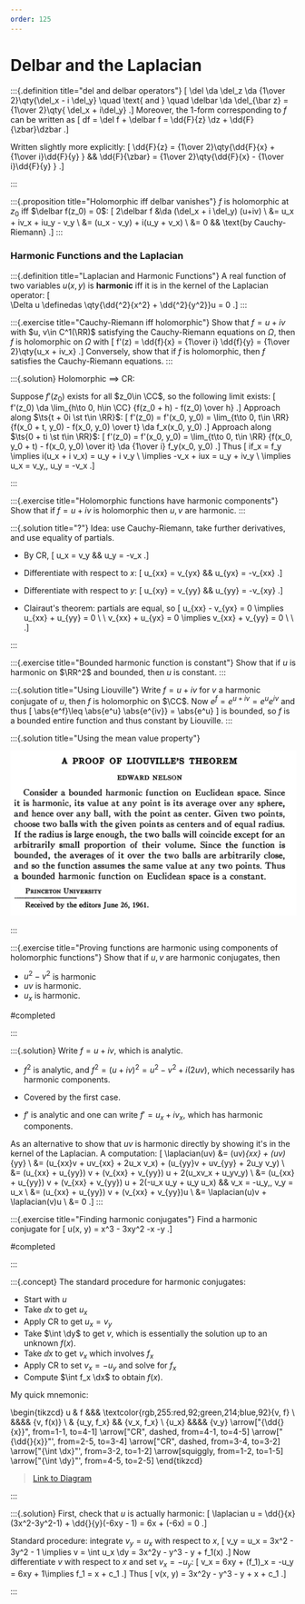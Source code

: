 ```yaml
---
order: 125
---
```


# Delbar and the Laplacian

:::{.definition title="del and delbar operators"}
\[
\del \da \del_z \da {1\over 2}\qty{\del_x - i \del_y}
\quad
\text{ and }
\quad
\delbar
\da \del_{\bar z}
={1\over 2}\qty{ \del_x + i\del_y}
.\]
Moreover, the 1-form corresponding to $f$ can be written as 
\[
df = \del f + \delbar f = \dd{F}{z} \dz + \dd{F}{\zbar}\dzbar
.\]

Written slightly more explicitly:
\[
\dd{F}{z} = {1\over 2}\qty{\dd{F}{x} + {1\over i}\dd{F}{y} } && 
\dd{F}{\zbar} = {1\over 2}\qty{\dd{F}{x} - {1\over i}\dd{F}{y} } 
.\]

:::

:::{.proposition title="Holomorphic iff delbar vanishes"}
$f$ is holomorphic at $z_0$ iff $\delbar f(z_0) = 0$:
\[
2\delbar f 
&\da (\del_x + i \del_y) (u+iv) \\
&= u_x + iv_x + iu_y - v_y \\
&= (u_x - v_y) + i(u_y + v_x) \\
&= 0 && \text{by Cauchy-Riemann}
.\]
:::

### Harmonic Functions and the Laplacian

:::{.definition title="Laplacian and Harmonic Functions"}
A real function of two variables $u(x, y)$ is **harmonic** iff it is in the kernel of the Laplacian operator:
\[  
\Delta u \definedas \qty{\dd{^2}{x^2} + \dd{^2}{y^2}}u = 0
.\]
:::

:::{.exercise title="Cauchy-Riemann iff holomorphic"}
Show that $f = u+iv$ with $u, v\in C^1(\RR)$ satisfying the Cauchy-Riemann equations on $\Omega$, then $f$ is holomorphic on $\Omega$ with
\[
f'(z) = \dd{f}{x} = {1\over i} \dd{f}{y} = {1\over 2}\qty{u_x + iv_x}
.\]
Conversely, show that if $f$ is holomorphic, then $f$ satisfies the Cauchy-Riemann equations.
:::


:::{.solution}
Holomorphic $\implies$ CR:

Suppose $f'(z_0)$ exists for all $z_0\in \CC$, so the following limit exists:
\[
f'(z_0) \da \lim_{h\to 0, h\in \CC} {f(z_0 + h) - f(z_0) \over h}
.\]
Approach along $\ts{t + 0i \st t\in \RR}$:
\[
f'(z_0) = f'(x_0, y_0) = \lim_{t\to 0, t\in \RR} {f(x_0 + t, y_0) - f(x_0, y_0) \over t} \da f_x(x_0, y_0)
.\]
Approach along $\ts{0 + ti \st t\in \RR}$:
\[
f'(z_0) = f'(x_0, y_0) = \lim_{t\to 0, t\in \RR} {f(x_0, y_0 + t) - f(x_0, y_0) \over it} \da {1\over i} f_y(x_0, y_0)
.\]
Thus
\[
if_x = f_y \implies i(u_x + i v_x) = u_y + i v_y \\ 
\implies -v_x + iux = u_y + iv_y \\ 
\implies u_x = v_y,\, u_y = -v_x
.\]



:::


:::{.exercise title="Holomorphic functions have harmonic components"}
Show that if $f = u+iv$ is holomorphic then $u, v$ are harmonic.
:::

:::{.solution title="?"}
Idea: use Cauchy-Riemann, take further derivatives, and use equality of partials.

- By CR, 
\[
u_x = v_y && u_y = -v_x
.\]

- Differentiate with respect to $x$: 
\[
u_{xx} = v_{yx} && u_{yx} = -v_{xx}
.\]
- Differentiate with respect to $y$:
\[
u_{xy} = v_{yy} && u_{yy} = -v_{xy}
.\]
- Clairaut's theorem: partials are equal, so
\[
u_{xx} - v_{yx} = 0 \implies u_{xx} + u_{yy} = 0 \\ \\
v_{xx} + u_{yx} = 0 \implies v_{xx} + v_{yy} = 0 \\ \\
.\]



:::

:::{.exercise title="Bounded harmonic function is constant"}
Show that if $u$ is harmonic on $\RR^2$ and bounded, then $u$ is constant.
:::

:::{.solution title="Using Liouville"}
Write $f=u+iv$ for $v$ a harmonic conjugate of $u$, then $f$ is holomorphic on $\CC$.
Now $e^f = e^{u+iv} = e^u e^{iv}$ and thus 
\[
\abs{e^f}\leq \abs{e^u} \abs{e^{iv}} = \abs{e^u}
\]
is bounded, so $f$ is a bounded entire function and thus constant by Liouville.
:::

:::{.solution title="Using the mean value property"}

![](figures/2021-12-19_20-20-29.png)

:::

:::{.exercise title="Proving functions are harmonic using components of holomorphic functions"}
Show that if $u,v$ are harmonic conjugates, then

- $u^2-v^2$ is harmonic
- $uv$ is harmonic.
- $u_x$ is harmonic.

#completed

:::

:::{.solution}
Write $f=u+iv$, which is analytic.

- $f^2$ is analytic, and $f^2 = (u+iv)^2 = u^2 - v^2 + i (2uv)$, which necessarily has harmonic components.

- Covered by the first case.

- $f'$ is analytic and one can write $f' = u_x + iv_x$, which has harmonic components.

As an alternative to show that $uv$ is harmonic directly by showing it's in the kernel of the Laplacian.
A computation:
\[
\laplacian(uv) 
&= (uv)_{xx} + (uv)_{yy} \\
&= (u_{xx}v + uv_{xx} + 2u_x v_x) + (u_{yy}v + uv_{yy} + 2u_y v_y) \\
&= (u_{xx} + u_{yy}) v + (v_{xx} + v_{yy}) u + 2(u_xv_x + u_yv_y) \\
&= (u_{xx} + u_{yy}) v + (v_{xx} + v_{yy}) u + 2(-u_x u_y + u_y u_x) && v_x = -u_y,\, v_y = u_x \\
&= (u_{xx} + u_{yy}) v + (v_{xx} + v_{yy})u  \\
&= \laplacian(u)v + \laplacian(v)u \\
&= 0
.\]
:::

:::{.exercise title="Finding harmonic conjugates"}
Find a harmonic conjugate for
\[
u(x, y) = x^3 - 3xy^2 -x -y
.\]

#completed

:::

:::{.concept}
The standard procedure for harmonic conjugates:

- Start with $u$
- Take $\dd{}{x}$ to get $u_x$
- Apply CR to get $u_x = v_y$
- Take $\int \dy$ to get $v$, which is essentially the solution up to an unknown $f(x)$.
- Take $\dd{}{x}$ to get $v_x$ which involves $f_x$
- Apply CR to set $v_x = -u_y$ and solve for $f_x$
- Compute $\int f_x \dx$ to obtain $f(x)$.

My quick mnemonic:

\begin{tikzcd}
	u & f &&& \textcolor{rgb,255:red,92;green,214;blue,92}{v, f} \\
	&&&& {v, f(x)} \\
	& {u_y, f_x} && {v_x, f_x} \\
	{u_x} &&&& {v_y}
	\arrow["{\dd{}{x}}", from=1-1, to=4-1]
	\arrow["CR", dashed, from=4-1, to=4-5]
	\arrow["{\dd{}{x}}"', from=2-5, to=3-4]
	\arrow["CR", dashed, from=3-4, to=3-2]
	\arrow["{\int \dx}"', from=3-2, to=1-2]
	\arrow[squiggly, from=1-2, to=1-5]
	\arrow["{\int \dy}"', from=4-5, to=2-5]
\end{tikzcd}

> [Link to Diagram](https://q.uiver.app/?q=WzAsOCxbMCwwLCJ1Il0sWzAsMywidV94Il0sWzQsMywidl95Il0sWzQsMSwidiwgZih4KSJdLFszLDIsInZfeCwgZl94Il0sWzEsMiwidV95LCBmX3giXSxbMSwwLCJmIl0sWzQsMCwidiwgZiIsWzEyMCw2MCw2MCwxXV0sWzAsMSwiXFxkZHt9e3h9Il0sWzEsMiwiQ1IiLDAseyJzdHlsZSI6eyJib2R5Ijp7Im5hbWUiOiJkYXNoZWQifX19XSxbMyw0LCJcXGRke317eH0iLDJdLFs0LDUsIkNSIiwwLHsic3R5bGUiOnsiYm9keSI6eyJuYW1lIjoiZGFzaGVkIn19fV0sWzUsNiwiXFxpbnQgXFxkeCIsMl0sWzYsNywiIiwwLHsic3R5bGUiOnsiYm9keSI6eyJuYW1lIjoic3F1aWdnbHkifX19XSxbMiwzLCJcXGludCBcXGR5IiwyXV0=)

:::

:::{.solution}
First, check that $u$ is actually harmonic: 
\[
\laplacian u = \dd{}{x}(3x^2-3y^2-1) + \dd{}{y}(-6xy - 1) = 6x + (-6x) = 0
.\]

Standard procedure: integrate $v_y=u_x$ with respect to $x$,
\[
v_y = u_x = 3x^2 - 3y^2 - 1 \implies 
v = \int u_x \dy = 3x^2y - y^3 - y + f_1(x)
.\]
Now differentiate $v$ with respect to $x$ and set $v_x = -u_y$:
\[
v_x = 6xy + (f_1)_x = -u_y = 6xy + 1\implies f_1 = x + c_1
.\]
Thus
\[
v(x, y) = 3x^2y - y^3 - y + x + c_1
.\]

:::

